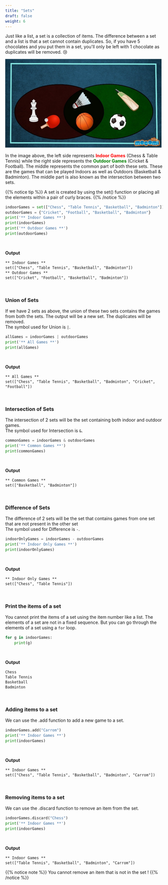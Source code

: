 ```yaml
---
title: "Sets"
draft: false
weight: 6
---
```


Just like a list, a set is a collection of items. The difference between a set and a list is that a set cannot contain duplicates. So, if you have 5 chocolates and you put them in a set, you'll only be left with 1 chocolate as duplicates will be removed. 😢

<img src="../img/sets_example.jpg" width="500"/>

In the image above, the left side represents <b><font color="red">Indoor Games</font></b> (Chess & Table Tennis) while the right side represents the <b><font color="green">Outdoor Games</font></b> (Cricket & Football). The middle represents the common part of both these sets. These are the games that can be played Indoors as well as Outdoors (Basketball & Badminton). The middle part is also known as the intersection between two sets.

{{% notice tip %}}
A set is created by using the set() function or placing all the elements within a pair of curly braces.
{{% /notice %}}

```python
indoorGames = set(["Chess", "Table Tennis", "Basketball", "Badminton"])
outdoorGames = {"Cricket", "Football", "Basketball", "Badminton"}
print('** Indoor Games **')
print(indoorGames)
print('** Outdoor Games **')
print(outdoorGames)
```
</br>

<b>Output</b>

    ** Indoor Games **
    set(["Chess", "Table Tennis", "Basketball", "Badminton"])
    ** Outdoor Games **
    set(["Cricket", "Football", "Basketball", "Badminton"])
</br>

### Union of Sets
If we have 2 sets as above, the union of these two sets contains the games from both the sets. The output will be a new set. The duplicates will be removed. </br>
The symbol used for Union is `|`.

```python
allGames = indoorGames | outdoorGames
print('** All Games **')
print(allGames)
```
</br>

<b>Output</b>

    ** All Games **
    set(["Chess", "Table Tennis", "Basketball", "Badminton", "Cricket", "Football"])
</br>

### Intersection of Sets
The intersection of 2 sets will be the set containing both indoor and outdoor games. </br>
The symbol used for Intersection is `&`.

```python
commonGames = indoorGames & outdoorGames
print('** Common Games **')
print(commonGames)
```
</br>

<b>Output</b>

    ** Common Games **
    set(["Basketball", "Badminton"])
</br>

### Difference of Sets
The difference of 2 sets will be the set that contains games from one set that are not present in the other set</br>
The symbol used for Difference is `-`.

```python
indoorOnlyGames = indoorGames - outdoorGames
print('** Indoor Only Games **')
print(indoorOnlyGames)
```
</br>

<b>Output</b>

    ** Indoor Only Games **
    set(["Chess", "Table Tennis"])
</br>

### Print the items of a set
You cannot print the items of a set using the item number like a list. The elements of a set are not in a fixed sequence. But you can go through the elements of a set using a `for` loop.

```python
for g in indoorGames:
	print(g)
```
</br>

<b>Output</b>

    Chess
    Table Tennis
    Basketball
    Badminton
</br>

### Adding items to a set
We can use the .add function to add a new game to a set. 
```python
indoorGames.add("Carrom")
print('** Indoor Games **')
print(indoorGames)
```
</br>

<b>Output</b>

    ** Indoor Games **
    set(["Chess", "Table Tennis", "Basketball", "Badminton", "Carrom"])
</br>

### Removing items to a set
We can use the .discard function to remove an item from the set. 
```python
indoorGames.discard("Chess")
print('** Indoor Games **')
print(indoorGames)
```
</br>

<b>Output</b>

    ** Indoor Games **
    set(["Table Tennis", "Basketball", "Badminton", "Carrom"])

{{% notice note %}}
You cannot remove an item that is not in the set !
{{% /notice %}}
